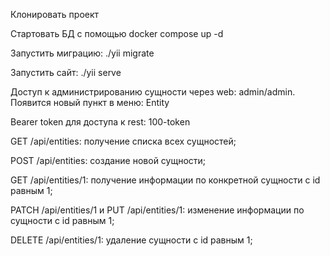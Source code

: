 Клонировать проект

Стартовать БД с помощью docker compose up -d

Запустить миграцию: ./yii migrate

Запустить сайт: ./yii serve

Доступ к администрированию сущности через web: admin/admin. Появится новый пункт в меню: Entity

Bearer token для доступа к rest: 100-token

GET /api/entities: получение списка всех сущностей;

POST /api/entities: создание новой сущности;

GET /api/entities/1: получение информации по конкретной сущности с id равным 1;

PATCH /api/entities/1 и PUT /api/entities/1: изменение информации по сущности с id равным 1;

DELETE /api/entities/1: удаление сущности с id равным 1;


